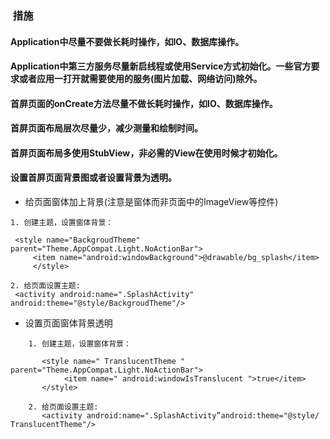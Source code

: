 ###  措施
#### Application中尽量不要做长耗时操作，如IO、数据库操作。
#### Application中第三方服务尽量新启线程或使用Service方式初始化。一些官方要求或者应用一打开就需要使用的服务(图片加载、网络访问)除外。
#### 首屏页面的onCreate方法尽量不做长耗时操作，如IO、数据库操作。
#### 首屏页面布局层次尽量少，减少测量和绘制时间。
#### 首屏页面布局多使用StubView，非必需的View在使用时候才初始化。
#### 设置首屏页面背景图或者设置背景为透明。
   - 给页面窗体加上背景(注意是窗体而非页面中的ImageView等控件)
   
    1. 创建主题，设置窗体背景：
    
 	 <style name="BackgroudTheme" parent="Theme.AppCompat.Light.NoActionBar"> 
  	     <item name="android:windowBackground">@drawable/bg_splash</item>
         </style>
      
    2. 给页面设置主题:
   	 <activity android:name=".SplashActivity" android:theme="@style/BackgroudTheme"/>
   
   - 设置页面窗体背景透明
   
``` 
    1. 创建主题，设置窗体背景：
    
       <style name=" TranslucentTheme " parent="Theme.AppCompat.Light.NoActionBar">  
            <item name=" android:windowIsTranslucent ">true</item>
       </style>

    2. 给页面设置主题:
       <activity android:name=".SplashActivity”android:theme="@style/ TranslucentTheme"/>
```
     
